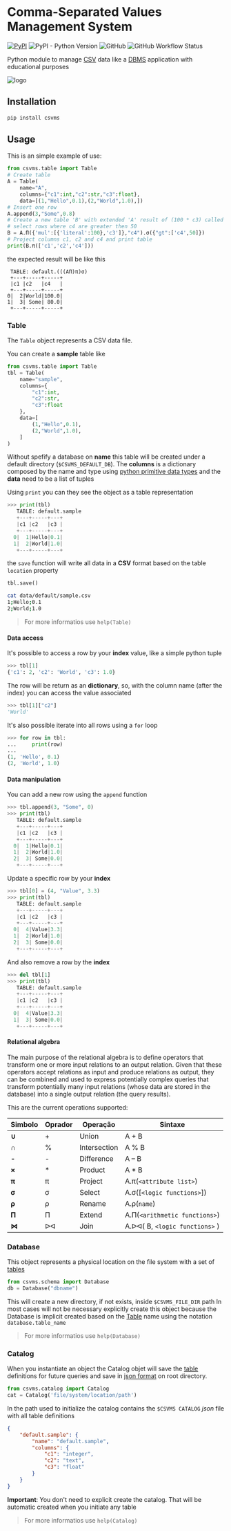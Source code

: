 # **C**omma-**S**eparated **V**alues **M**anagement **S**ystem


[![PyPI](https://img.shields.io/pypi/v/csvms)](https://pypi.org/project/csvms/) 
![PyPI - Python Version](https://img.shields.io/pypi/pyversions/csvms) 
![GitHub](https://img.shields.io/github/license/Didone/csvms)
![GitHub Workflow Status](https://img.shields.io/github/workflow/status/Didone/csvms/Python%20package)

Python module to manage [CSV](https://en.wikipedia.org/wiki/Comma-separated_values) data like a [DBMS](https://en.wikipedia.org/wiki/Database#Database_management_system) application with educational purposes

![logo](https://raw.githubusercontent.com/Didone/0722-bootcamp-sql/main/img/logo.png)

## Installation

```bash
pip install csvms
```

## Usage

This is an simple example of use:

```python
from csvms.table import Table
# Create table
A = Table(
    name="A",
    columns={"c1":int,"c2":str,"c3":float},
    data=[(1,"Hello",0.1),(2,"World",1.0),])
# Insert one row
A.append(3,"Some",0.8)
# Create a new table 'B' with extended 'A' result of (100 * c3) called c4, and then 
# select rows where c4 are greater then 50
B = A.Π({'mul':[{'literal':100},'c3']},"c4").σ({"gt":['c4',50]})
# Project columns c1, c2 and c4 and print table
print(B.π(['c1','c2','c4']))
```

the expected result will be like this

```log
 TABLE: default.(((AΠ)π)σ)
 +---+-----+-----+
 |c1 |c2   |c4   |
 +---+-----+-----+
0|  2|World|100.0|
1|  3| Some| 80.0|
 +---+-----+-----+
```

### Table

The `Table` object represents a CSV data file.

You can create a **sample** table like

```python
from csvms.table import Table
tbl = Table(
    name="sample",
    columns={
        "c1":int,
        "c2":str,
        "c3":float
    },
    data=[
        (1,"Hello",0.1),
        (2,"World",1.0),
    ]
)
```

Without spefify a database on **name** this table will be created under a default directory (`$CSVMS_DEFAULT_DB`). The **columns** is a dictionary composed by the name and type using [python primitive data types](https://www.w3schools.com/python/python_datatypes.asp) and the **data** need to be a list of tuples

Using `print` you can they see the object as a table representation

```python
>>> print(tbl)
   TABLE: default.sample
   +---+-----+---+
   |c1 |c2   |c3 |
   +---+-----+---+
  0|  1|Hello|0.1|
  1|  2|World|1.0|
   +---+-----+---+
```

the `save` function will write all data in a **CSV** format based on the table `location` property

```python
tbl.save()
```

```bash
cat data/default/sample.csv
1;Hello;0.1
2;World;1.0
```

> For more informatios use `help(Table)`

#### Data access

It's possible to access a row by your **index** value, like a simple python tuple

```python
>>> tbl[1]
{'c1': 2, 'c2': 'World', 'c3': 1.0}
```

The row will be return as an **dictionary**, so, with the column name (after the index) you can access the value associated

```python
>>> tbl[1]["c2"]
'World'
```

It's also possible iterate into all rows using a `for` loop

```python
>>> for row in tbl:
...     print(row)
... 
(1, 'Hello', 0.1)
(2, 'World', 1.0)
```

#### Data manipulation

You can add a new row using the `append` function

```python
>>> tbl.append(3, "Some", 0)
>>> print(tbl)
   TABLE: default.sample
   +---+-----+---+
   |c1 |c2   |c3 |
   +---+-----+---+
  0|  1|Hello|0.1|
  1|  2|World|1.0|
  2|  3| Some|0.0|
   +---+-----+---+
```

Update a specific row by your **index**

```python
>>> tbl[0] = (4, "Value", 3.3)
>>> print(tbl)
   TABLE: default.sample
   +---+-----+---+
   |c1 |c2   |c3 |
   +---+-----+---+
  0|  4|Value|3.3|
  1|  2|World|1.0|
  2|  3| Some|0.0|
   +---+-----+---+
```

And also remove a row by the **index**

```python
>>> del tbl[1]
>>> print(tbl)
   TABLE: default.sample
   +---+-----+---+
   |c1 |c2   |c3 |
   +---+-----+---+
  0|  4|Value|3.3|
  1|  3| Some|0.0|
   +---+-----+---+
```

#### Relational algebra

The main purpose of the relational algebra is to define operators that transform one or more input relations to an output relation. Given that these operators accept relations as input and produce relations as output, they can be combined and used to express potentially complex queries that transform potentially many input relations (whose data are stored in the database) into a single output relation (the query results).

This are the current operations supported:

|Simbolo|Oprador |Operação |Sintaxe|
|---|--------|---------|-------|
|**∪**|+|Union|A + B|
|**∩**|%|Intersection|A % B|
|**-**|-|Difference|A – B|
|**×**|*|Product|A * B|
|**π**|π|Project|A.π(`<attribute list>`)|
|**σ**|σ|Select|A.σ([`<logic functions>`])|
|**ρ**|ρ|Rename|A.ρ(`name`)|
|**Π**|Π|Extend|A.Π(`<arithmetic functions>`)|
|**⋈**|ᐅᐊ|Join|A.ᐅᐊ( B, `<logic functions>` )|

### Database

This object represents a physical location on the file system with a set of [tables](#table)

```python
from csvms.schema import Database
db = Database("dbname")
```

This will create a new directory, if not exists, inside `$CSVMS_FILE_DIR` path
In most cases will not be necessary explicitly create this object because the Database is implicit created based on the [Table](#table) name using the notation `database.table_name`

> For more informatios use `help(Database)`

### Catalog

When you instantiate an object the Catalog objet will save the [table](#table) definitions for future queries and save in [json format](https://www.w3schools.com/whatis/whatis_json.asp) on root directory.

```python
from csvms.catalog import Catalog
cat = Catalog('file/system/location/path')
```

In the path used to initialize the catalog contains the `$CSVMS CATALOG` *json* file with all table definitions

```json
{
    "default.sample": {
        "name": "default.sample",
        "columns": {
            "c1": "integer",
            "c2": "text",
            "c3": "float"
        }
    }
}
```

**Important**: You don't need to explicit create the catalog. That will be automatic created when you initiate any table

> For more informatios use `help(Catalog)`
